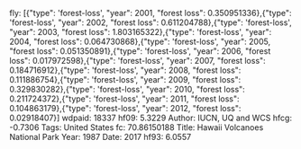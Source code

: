 fly: [{"type": 'forest-loss', "year": 2001, "forest loss": 0.350951336},{"type": 'forest-loss', "year": 2002, "forest loss": 0.611204788},{"type": 'forest-loss', "year": 2003, "forest loss": 1.803165322},{"type": 'forest-loss', "year": 2004, "forest loss": 0.064730868},{"type": 'forest-loss', "year": 2005, "forest loss": 0.051350891},{"type": 'forest-loss', "year": 2006, "forest loss": 0.017972598},{"type": 'forest-loss', "year": 2007, "forest loss": 0.184716912},{"type": 'forest-loss', "year": 2008, "forest loss": 0.111886754},{"type": 'forest-loss', "year": 2009, "forest loss": 0.329830282},{"type": 'forest-loss', "year": 2010, "forest loss": 0.211724372},{"type": 'forest-loss', "year": 2011, "forest loss": 0.104863179},{"type": 'forest-loss', "year": 2012, "forest loss": 0.02918407}]
wdpaid: 18337
hf09: 5.3229
Author: IUCN, UQ and WCS
hfcg: -0.7306
Tags: United States
fc: 70.86150188
Title: Hawaii Volcanoes National Park
Year: 1987
Date: 2017
hf93: 6.0557

